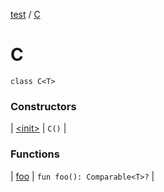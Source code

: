 [test](test/index) / [C](test/-c/index)

# C

`class C<T>`

### Constructors

| [&lt;init&gt;](test/-c/-init-) | `C()` |

### Functions

| [foo](test/-c/foo) | `fun foo(): Comparable<T>?` |

